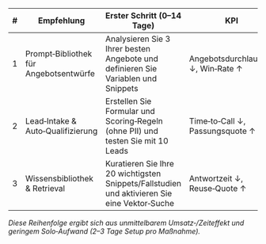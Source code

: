 <!-- PURPOSE: 3 priorisierte Empfehlungen als Tabelle, Solo‑fit, mit erstem Schritt (0–14 Tage). -->
<!-- OUTPUT: HTML-Tabelle + kurzer Begründungs-Absatz. -->

<table>
  <thead>
    <tr><th>#</th><th>Empfehlung</th><th>Erster Schritt (0–14 Tage)</th><th>KPI</th><th>Abhängigkeiten</th><th>ROI/Payback</th></tr>
  </thead>
  <tbody>
    <tr>
      <td>1</td><td>Prompt‑Bibliothek für Angebotsentwürfe</td>
      <td>Analysieren Sie 3 Ihrer besten Angebote und definieren Sie Variablen und Snippets</td>
      <td>Angebotsdurchlaufzeit ↓, Win‑Rate ↑</td>
      <td>Keine</td><td>Ziel: ≤ 4 Monate</td>
    </tr>
    <tr>
      <td>2</td><td>Lead‑Intake &amp; Auto‑Qualifizierung</td>
      <td>Erstellen Sie Formular und Scoring‑Regeln (ohne PII) und testen Sie mit 10 Leads</td>
      <td>Time‑to‑Call ↓, Passungsquote ↑</td>
      <td>Website‑Zugang</td><td>Ziel: ≤ 4 Monate</td>
    </tr>
    <tr>
      <td>3</td><td>Wissensbibliothek &amp; Retrieval</td>
      <td>Kuratieren Sie Ihre 20 wichtigsten Snippets/Fallstudien und aktivieren Sie eine Vektor‑Suche</td>
      <td>Antwortzeit ↓, Reuse‑Quote ↑</td>
      <td>Datei‑/Notizablage</td><td>Ziel: ≤ 4 Monate</td>
    </tr>
  </tbody>
</table>
<p><em>Diese Reihenfolge ergibt sich aus unmittelbarem Umsatz‑/Zeiteffekt und geringem Solo‑Aufwand (2–3 Tage Setup pro Maßnahme).</em></p>